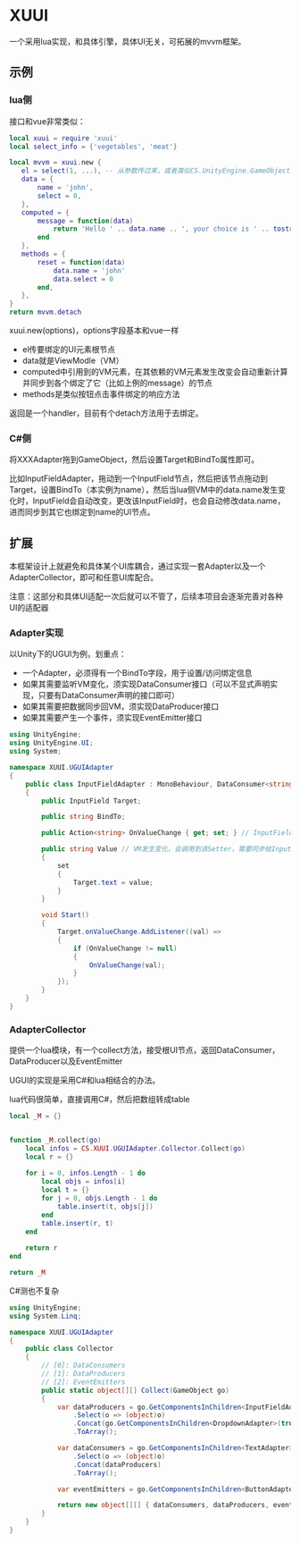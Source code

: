 # XUUI

一个采用lua实现，和具体引擎，具体UI无关，可拓展的mvvm框架。

## 示例

### lua侧

接口和vue非常类似：

~~~lua
local xuui = require 'xuui'
local select_info = {'vegetables', 'meat'}

local mvvm = xuui.new {
   el = select(1, ...), -- 从参数传过来，或者类似CS.UnityEngine.GameObject.Find('Canvas')主动获取也可以
   data = {
       name = 'john',
       select = 0,
   },
   computed = {
       message = function(data)
           return 'Hello ' .. data.name .. ', your choice is ' .. tostring(select_info[data.select + 1])
       end
   },
   methods = {
       reset = function(data)
           data.name = 'john'
           data.select = 0
       end,
   },
}
return mvvm.detach
~~~

xuui.new(options)，options字段基本和vue一样

* el传要绑定的UI元素根节点
* data就是ViewModle（VM）
* computed中引用到的VM元素，在其依赖的VM元素发生改变会自动重新计算并同步到各个绑定了它（比如上例的message）的节点
* methods是类似按钮点击事件绑定的响应方法

返回是一个handler，目前有个detach方法用于去绑定。

### C#侧

将XXXAdapter拖到GameObject，然后设置Target和BindTo属性即可。

比如InputFieldAdapter，拖动到一个InputField节点，然后把该节点拖动到Target，设置BindTo（本实例为name），然后当lua侧VM中的data.name发生变化时，InputField会自动改变，更改该InputField时，也会自动修改data.name，进而同步到其它也绑定到name的UI节点。


## 扩展

本框架设计上就避免和具体某个UI库耦合，通过实现一套Adapter以及一个AdapterCollector，即可和任意UI库配合。

注意：这部分和具体UI适配一次后就可以不管了，后续本项目会逐渐完善对各种UI的适配器

### Adapter实现

以Unity下的UGUI为例，划重点：

* 一个Adapter，必须得有一个BindTo字段，用于设置/访问绑定信息
* 如果其需要监听VM变化，须实现DataConsumer接口（可以不显式声明实现，只要有DataConsumer声明的接口即可）
* 如果其需要把数据同步回VM，须实现DataProducer接口
* 如果其需要产生一个事件，须实现EventEmitter接口

~~~csharp
using UnityEngine;
using UnityEngine.UI;
using System;

namespace XUUI.UGUIAdapter
{
    public class InputFieldAdapter : MonoBehaviour, DataConsumer<string>, DataProducer<string>
    {
        public InputField Target;

        public string BindTo;

        public Action<string> OnValueChange { get; set; } // InputField发生变化需要调用OnValueChange

        public string Value // VM发生变化，会调用到该Setter，需要同步给InputField
        {
            set
            {
                Target.text = value;
            }
        }

        void Start()
        {
            Target.onValueChange.AddListener((val) =>
            {
                if (OnValueChange != null)
                {
                    OnValueChange(val);
                }
            });
        }
    }
}
~~~

### AdapterCollector

提供一个lua模块，有一个collect方法，接受根UI节点，返回DataConsumer，DataProducer以及EventEmitter

UGUI的实现是采用C#和lua相结合的办法。

lua代码很简单，直接调用C#，然后把数组转成table

~~~lua
local _M = {}


function _M.collect(go)
    local infos = CS.XUUI.UGUIAdapter.Collector.Collect(go)
	local r = {}
	
	for i = 0, infos.Length - 1 do
	    local objs = infos[i]
        local t = {}
		for j = 0, objs.Length - 1 do
            table.insert(t, objs[j])
		end
        table.insert(r, t)
	end
    
    return r
end

return _M
~~~

C#测也不复杂

~~~csharp
using UnityEngine;
using System.Linq;

namespace XUUI.UGUIAdapter
{
    public class Collector
    {
        // [0]: DataConsumers
        // [1]: DataProducers
        // [2]: EventEmitters
        public static object[][] Collect(GameObject go)
        {
            var dataProducers = go.GetComponentsInChildren<InputFieldAdapter>(true)
                .Select(o => (object)o)
                .Concat(go.GetComponentsInChildren<DropdownAdapter>(true))
                .ToArray();

            var dataConsumers = go.GetComponentsInChildren<TextAdapter>(true)
                .Select(o => (object)o)
                .Concat(dataProducers)
                .ToArray();

            var eventEmitters = go.GetComponentsInChildren<ButtonAdapter>(true).Select(o => (object)o).ToArray();

            return new object[][] { dataConsumers, dataProducers, eventEmitters };
        }
    }
}
~~~

